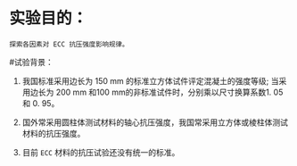 # 实验目的：  

    探索各因素对 ECC 抗压强度影响规律。
 
#试验背景：   
    
1. 我国标准采用边长为 150 mm 的标准立方体试件评定混凝土的强度等级; 当采用边长为 200 mm 和100 mm的非标准试件时，分别乘以尺寸换算系数1. 05 和 0. 95。 

2. 国外常采用圆柱体测试材料的轴心抗压强度，我国常采用立方体或棱柱体测试材料的抗压强度。

3. 目前 `ECC` 材料的抗压试验还没有统一的标准。
